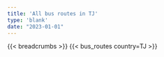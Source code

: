 ```yaml
---
title: 'All bus routes in TJ'
type: 'blank'
date: "2023-01-01"
---
```


{{< breadcrumbs >}}
{{< bus_routes country=TJ >}}
